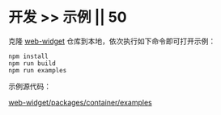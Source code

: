 # 开发 >> 示例 || 50

克隆 [web-widget](https://github.com/web-widget/web-widget) 仓库到本地，依次执行如下命令即可打开示例：

```batch
npm install
npm run build
npm run examples
```

示例源代码：

[web-widget/packages/container/examples](https://github.com/web-widget/web-widget/tree/main/packages/container/examples)